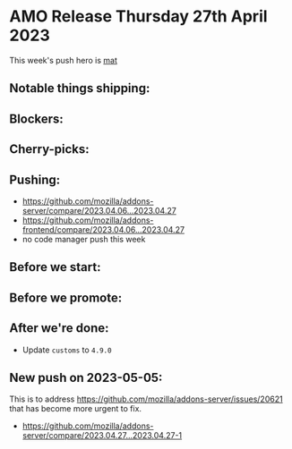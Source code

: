 # AMO Release Thursday 27th April 2023

This week's push hero is [mat](https://github.com/diox)

## Notable things shipping:

## Blockers:

## Cherry-picks:

## Pushing:

- https://github.com/mozilla/addons-server/compare/2023.04.06...2023.04.27
- https://github.com/mozilla/addons-frontend/compare/2023.04.06...2023.04.27
- no code manager push this week

## Before we start:


## Before we promote:

## After we're done:
- Update `customs` to `4.9.0`

## New push on 2023-05-05:
This is to address https://github.com/mozilla/addons-server/issues/20621 that has become more urgent to fix.
- https://github.com/mozilla/addons-server/compare/2023.04.27...2023.04.27-1
